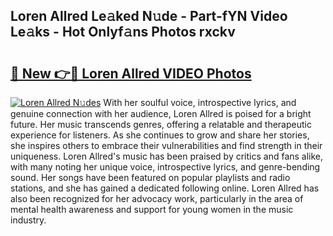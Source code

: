 ## Loren Allred Le𝚊ked N𝚞de - Part-fYN Video Le𝚊ks - Hot Onlyf𝚊ns Photos rxckv

# <h2><a href="http://ab32512.deff.icu/?id=Loren+Allred">🔗 New 👉🔴 Loren Allred VIDEO Photos</a></h2>

[![Loren Allred N𝚞des](https://i.imgur.com/rIISA9y.gif)](http://ab32512.deff.icu/?id=Loren+Allred)
With her soulful voice, introspective lyrics, and genuine connection with her audience, Loren Allred is poised for a bright future. Her music transcends genres, offering a relatable and therapeutic experience for listeners. As she continues to grow and share her stories, she inspires others to embrace their vulnerabilities and find strength in their uniqueness. Loren Allred's music has been praised by critics and fans alike, with many noting her unique voice, introspective lyrics, and genre-bending sound. Her songs have been featured on popular playlists and radio stations, and she has gained a dedicated following online. Loren Allred has also been recognized for her advocacy work, particularly in the area of mental health awareness and support for young women in the music industry.
